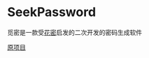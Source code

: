 # SeekPassword

觅密是一款受[花密](https://flowerpassword.com/)启发的二次开发的密码生成软件

[原项目](https://github.com/Wsine/seekpassword)
